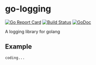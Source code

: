 # go-logging

[![Go Report Card](https://goreportcard.com/badge/github.com/yangchenxing/go-logging)](https://goreportcard.com/report/github.com/yangchenxing/go-logging)
[![Build Status](https://travis-ci.org/yangchenxing/go-logging.svg?branch=master)](https://travis-ci.org/yangchenxing/go-logging)
[![GoDoc](http://godoc.org/github.com/yangchenxing/go-logging?status.svg)](http://godoc.org/github.com/yangchenxing/go-logging)

A logging library for golang

## Example

    coding...